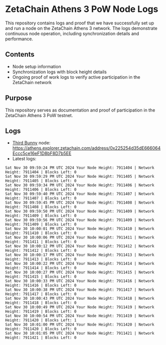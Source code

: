 # ZetaChain Athens 3 PoW Node Logs
This repository contains logs and proof that we have successfully set up and run a node on the ZetaChain Athens 3 network. The logs demonstrate continuous node operation, including synchronization details and performance.

## Contents
- Node setup information
- Synchronization logs with block height details
- Ongoing proof of work logs to verify active participation in the ZetaChain network

## Purpose
This repository serves as documentation and proof of participation in the ZetaChain Athens 3 PoW testnet.

## Logs

- [Third Bunny](https://thirdbunny.xyz/) node: https://athens.explorer.zetachain.com/address/0x225254d35dE666064Eccc5ce16eF1D8bF8D7b5EE
- Latest logs:
```
Sat Nov 30 09:59:24 PM UTC 2024 Your Node Height: 7911404 | Network Height: 7911404 | Blocks Left: 0
Sat Nov 30 09:59:29 PM UTC 2024 Your Node Height: 7911405 | Network Height: 7911405 | Blocks Left: 0
Sat Nov 30 09:59:34 PM UTC 2024 Your Node Height: 7911406 | Network Height: 7911406 | Blocks Left: 0
Sat Nov 30 09:59:40 PM UTC 2024 Your Node Height: 7911407 | Network Height: 7911407 | Blocks Left: 0
Sat Nov 30 09:59:45 PM UTC 2024 Your Node Height: 7911408 | Network Height: 7911408 | Blocks Left: 0
Sat Nov 30 09:59:50 PM UTC 2024 Your Node Height: 7911409 | Network Height: 7911409 | Blocks Left: 0
Sat Nov 30 09:59:56 PM UTC 2024 Your Node Height: 7911409 | Network Height: 7911409 | Blocks Left: 0
Sat Nov 30 10:00:01 PM UTC 2024 Your Node Height: 7911410 | Network Height: 7911410 | Blocks Left: 0
Sat Nov 30 10:00:06 PM UTC 2024 Your Node Height: 7911411 | Network Height: 7911411 | Blocks Left: 0
Sat Nov 30 10:00:12 PM UTC 2024 Your Node Height: 7911412 | Network Height: 7911412 | Blocks Left: 0
Sat Nov 30 10:00:17 PM UTC 2024 Your Node Height: 7911413 | Network Height: 7911413 | Blocks Left: 0
Sat Nov 30 10:00:22 PM UTC 2024 Your Node Height: 7911414 | Network Height: 7911414 | Blocks Left: 0
Sat Nov 30 10:00:27 PM UTC 2024 Your Node Height: 7911415 | Network Height: 7911415 | Blocks Left: 0
Sat Nov 30 10:00:33 PM UTC 2024 Your Node Height: 7911416 | Network Height: 7911416 | Blocks Left: 0
Sat Nov 30 10:00:38 PM UTC 2024 Your Node Height: 7911417 | Network Height: 7911417 | Blocks Left: 0
Sat Nov 30 10:00:43 PM UTC 2024 Your Node Height: 7911418 | Network Height: 7911418 | Blocks Left: 0
Sat Nov 30 10:00:49 PM UTC 2024 Your Node Height: 7911419 | Network Height: 7911419 | Blocks Left: 0
Sat Nov 30 10:00:54 PM UTC 2024 Your Node Height: 7911419 | Network Height: 7911420 | Blocks Left: 1
Sat Nov 30 10:01:00 PM UTC 2024 Your Node Height: 7911420 | Network Height: 7911420 | Blocks Left: 0
Sat Nov 30 10:01:05 PM UTC 2024 Your Node Height: 7911421 | Network Height: 7911421 | Blocks Left: 0
```
